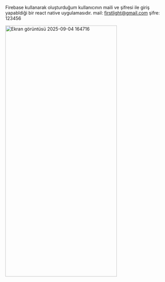 Firebase kullanarak oluşturduğum kullanıcının maili ve şifresi ile giriş yapabldiği bir react native uygulamasıdır.
mail: firstlight@gmail.com  şifre: 123456


<img width="348" height="782" alt="Ekran görüntüsü 2025-09-04 164716" src="https://github.com/user-attachments/assets/dbb3342f-7dbb-4ca5-8b39-324e0d890b25" />
